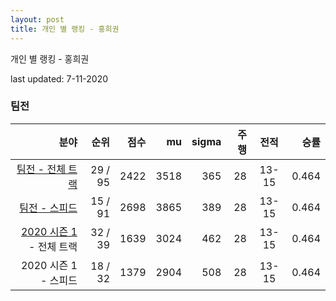 ```yaml
---
layout: post
title: 개인 별 랭킹 - 홍희권
---
```



개인 별 랭킹 - 홍희권


last updated: 7-11-2020


### 팀전

| 분야 | 순위 | 점수 | mu | sigma | 주행 | 전적 | 승률 |
|---:|---:|---:|---:|---:|---:|:---:|---:|
| [팀전 - 전체 트랙](../team-full) | 29 / 95 | 2422 | 3518 | 365 | 28 | 13-15 | 0.464 |
| [팀전 - 스피드](../team-speed) | 15 / 91 | 2698 | 3865 | 389 | 28 | 13-15 | 0.464 |
| [2020 시즌 1](../teams-t2020_1) - 전체 트랙 | 32 / 39 | 1639 | 3024 | 462 | 28 | 13-15 | 0.464 |
| 2020 시즌 1 - 스피드 | 18 / 32 | 1379 | 2904 | 508 | 28 | 13-15 | 0.464 |
